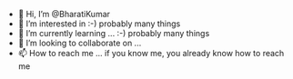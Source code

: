 - 👋 Hi, I’m @BharatiKumar
- 👀 I’m interested in :-) probably many things
- 🌱 I’m currently learning ... :-) probably many things
- 💞️ I’m looking to collaborate on ...
- 📫 How to reach me ... if you know me, you already know how to reach me

<!---
BharatiKumar/BharatiKumar is a ✨ special ✨ repository because its `README.md` (this file) appears on your GitHub profile.
You can click the Preview link to take a look at your changes.
--->
